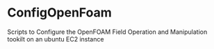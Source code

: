 ConfigOpenFoam
==============

Scripts to Configure the OpenFOAM Field Operation and Manipulation tookilt on an ubuntu EC2 instance